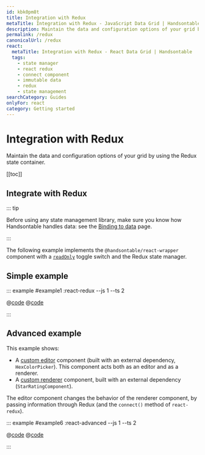 ```yaml
---
id: kbk0pm8t
title: Integration with Redux
metaTitle: Integration with Redux - JavaScript Data Grid | Handsontable
description: Maintain the data and configuration options of your grid by using the Redux state container.
permalink: /redux
canonicalUrl: /redux
react:
  metaTitle: Integration with Redux - React Data Grid | Handsontable
  tags:
    - state manager
    - react redux
    - connect component
    - immutable data
    - redux
    - state management
searchCategory: Guides
onlyFor: react
category: Getting started
---
```


# Integration with Redux

Maintain the data and configuration options of your grid by using the Redux state container.

[[toc]]

## Integrate with Redux

::: tip

Before using any state management library, make sure you know how Handsontable handles data: see the [Binding to data](@/guides/getting-started/binding-to-data/binding-to-data.md#understand-binding-as-a-reference) page.

:::

The following example implements the `@handsontable/react-wrapper` component with a [`readOnly`](@/api/options.md#readonly) toggle switch and the Redux state manager.

## Simple example

::: example #example1 :react-redux --js 1 --ts 2

@[code](@/content/guides/getting-started/react-redux/react/example1.jsx)
@[code](@/content/guides/getting-started/react-redux/react/example1.tsx)

:::

## Advanced example

This example shows:
- A [custom editor](@/guides/cell-functions/cell-editor/cell-editor.md#component-based-editors) component (built with an external dependency, `HexColorPicker`). This component acts both as an editor and as a renderer.
- A [custom renderer](@/guides/cell-functions/cell-renderer/cell-renderer.md#declare-a-custom-renderer-as-a-component) component, built with an external dependency (`StarRatingComponent`).

The editor component changes the behavior of the renderer component, by passing information through Redux (and the `connect()` method of `react-redux`).

::: example #example6 :react-advanced --js 1 --ts 2

@[code](@/content/guides/getting-started/react-redux/react/example6.jsx)
@[code](@/content/guides/getting-started/react-redux/react/example6.tsx)

:::
